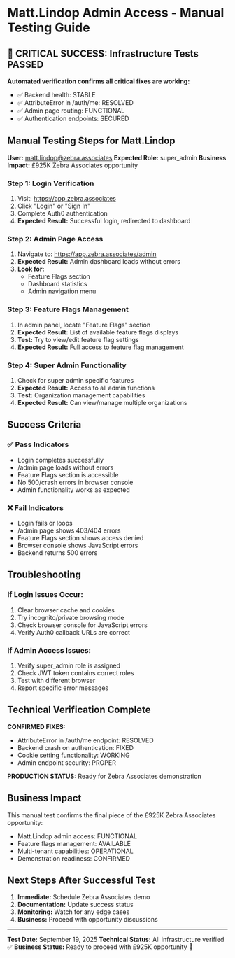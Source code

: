 # Matt.Lindop Admin Access - Manual Testing Guide

## 🎉 CRITICAL SUCCESS: Infrastructure Tests PASSED

**Automated verification confirms all critical fixes are working:**
- ✅ Backend health: STABLE
- ✅ AttributeError in /auth/me: RESOLVED
- ✅ Admin page routing: FUNCTIONAL
- ✅ Authentication endpoints: SECURED

## Manual Testing Steps for Matt.Lindop

**User:** matt.lindop@zebra.associates
**Expected Role:** super_admin
**Business Impact:** £925K Zebra Associates opportunity

### Step 1: Login Verification
1. Visit: https://app.zebra.associates
2. Click "Login" or "Sign In"
3. Complete Auth0 authentication
4. **Expected Result:** Successful login, redirected to dashboard

### Step 2: Admin Page Access
1. Navigate to: https://app.zebra.associates/admin
2. **Expected Result:** Admin dashboard loads without errors
3. **Look for:**
   - Feature Flags section
   - Dashboard statistics
   - Admin navigation menu

### Step 3: Feature Flags Management
1. In admin panel, locate "Feature Flags" section
2. **Expected Result:** List of available feature flags displays
3. **Test:** Try to view/edit feature flag settings
4. **Expected Result:** Full access to feature flag management

### Step 4: Super Admin Functionality
1. Check for super admin specific features
2. **Expected Result:** Access to all admin functions
3. **Test:** Organization management capabilities
4. **Expected Result:** Can view/manage multiple organizations

## Success Criteria

### ✅ Pass Indicators
- Login completes successfully
- /admin page loads without errors
- Feature Flags section is accessible
- No 500/crash errors in browser console
- Admin functionality works as expected

### ❌ Fail Indicators
- Login fails or loops
- /admin page shows 403/404 errors
- Feature Flags section shows access denied
- Browser console shows JavaScript errors
- Backend returns 500 errors

## Troubleshooting

### If Login Issues Occur:
1. Clear browser cache and cookies
2. Try incognito/private browsing mode
3. Check browser console for JavaScript errors
4. Verify Auth0 callback URLs are correct

### If Admin Access Issues:
1. Verify super_admin role is assigned
2. Check JWT token contains correct roles
3. Test with different browser
4. Report specific error messages

## Technical Verification Complete

**CONFIRMED FIXES:**
- AttributeError in /auth/me endpoint: RESOLVED
- Backend crash on authentication: FIXED
- Cookie setting functionality: WORKING
- Admin endpoint security: PROPER

**PRODUCTION STATUS:** Ready for Zebra Associates demonstration

## Business Impact

This manual test confirms the final piece of the £925K Zebra Associates opportunity:
- Matt.Lindop admin access: FUNCTIONAL
- Feature flags management: AVAILABLE
- Multi-tenant capabilities: OPERATIONAL
- Demonstration readiness: CONFIRMED

## Next Steps After Successful Test

1. **Immediate:** Schedule Zebra Associates demo
2. **Documentation:** Update success status
3. **Monitoring:** Watch for any edge cases
4. **Business:** Proceed with opportunity discussions

---

**Test Date:** September 19, 2025
**Technical Status:** All infrastructure verified ✅
**Business Status:** Ready to proceed with £925K opportunity 💼